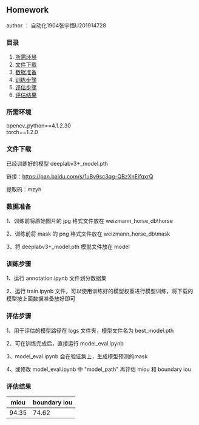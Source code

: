 Homework
---
author ： 自动化1904张宇恒U201914728
### 目录
1. [所需环境](#所需环境)
2. [文件下载](#文件下载)
3. [数据准备](#数据准备)
4. [训练步骤](#训练步骤)
5. [评估步骤](#评估步骤)
6. [评估结果](#评估结果)

### 所需环境
opencv_python==4.1.2.30\
torch==1.2.0

### 文件下载
已经训练好的模型 deeplabv3+_model.pth

链接：https://pan.baidu.com/s/1uBv9sc3qg-QBzXnEifqxrQ 

提取码：mzyh 

### 数据准备
1、训练前将原始图片的 jpg 格式文件放在 weizmann_horse_db\horse

2、训练前将 mask 的 png 格式文件放在 weizmann_horse_db\mask

3、将 deeplabv3+_model.pth 模型文件放在 model

### 训练步骤    
1、运行 annotation.ipynb 文件划分数据集

2、运行 train.ipynb 文件，可以使用训练好的模型权重进行模型训练，将下载的模型按上面数据准备放好即可
 

### 评估步骤
1、用于评估的模型路径在 logs 文件夹，模型文件名为 best_model.pth

2、可在训练完成后，直接运行 model_eval.ipynb

3、model_eval.ipynb 会在验证集上，生成模型预测的mask

4、或修改 model_eval.ipynb 中 "model_path" 再评估 miou 和 boundary iou


### 评估结果
| miou | boundary iou |
|------|--------------|
| 94.35  | 74.62        |
